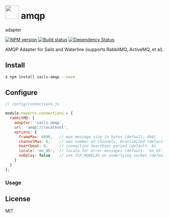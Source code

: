 # <img src="http://cdn.tjw.io/images/sails-logo.png" height='43px' /> amqp
adapter

[![NPM version][npm-image]][npm-url]
[![Build status][travis-image]][travis-url]
[![Dependency Status][daviddm-image]][daviddm-url]

AMQP Adapter for Sails and Waterline (supports RabbitMQ, ActiveMQ, et al).

## Install
```sh
$ npm install sails-amqp --save
```

## Configure

```js
// config/connections.js

module.exports.connections = {
  rabbitMQ: {
    adapter: 'sails-amqp',
    url: 'amqp://localhost',
    options: {
      frameMax: 4096,   // max message size in bytes (default: 4kb)
      channelMax: 0,    // max number of channels, 0=unlimited (default: 0)
      heartbeat: 0,     // connection heartbeat period (default: 0)
      locale: 'en_US',  // locale for error messages (default: 'en_US')
      noDelay: false    // set TCP_NODELAY on underlying socket (default: false)
    }
  }
};

```

### Usage

## License
MIT

[sails-logo]: http://cdn.tjw.io/images/sails-logo.png
[sails-url]: https://sailsjs.org
[npm-image]: https://img.shields.io/npm/v/sails-amqp.svg?style=flat-square
[npm-url]: https://npmjs.org/package/sails-amqp
[travis-image]: https://img.shields.io/travis/tjwebb/sails-amqp.svg?style=flat-square
[travis-url]: https://travis-ci.org/tjwebb/sails-amqp
[daviddm-image]: http://img.shields.io/david/tjwebb/sails-amqp.svg?style=flat-square
[daviddm-url]: https://david-dm.org/tjwebb/sails-amqp
